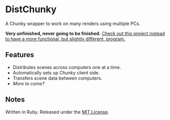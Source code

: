# DistChunky
A Chunky wrapper to work on many renders using multiple PCs.

**Very unfinished, never going to be finished.** 
[Check out this project instead to have a more functional, but slightly different, program.](https://github.com/colebob9/ChunkyScheduler)

## Features
* Distributes scenes across computers one at a time.
* Automatically sets up Chunky client side.
* Transfers scene data between computers.
* _More to come?_

## Notes
Written in Ruby. Released under the [MIT License](https://github.com/colebob9/DistChunky/blob/master/LICENSE).
